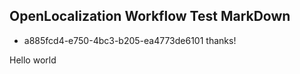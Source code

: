 ## OpenLocalization Workflow Test MarkDown
* a885fcd4-e750-4bc3-b205-ea4773de6101 
thanks!

Hello world